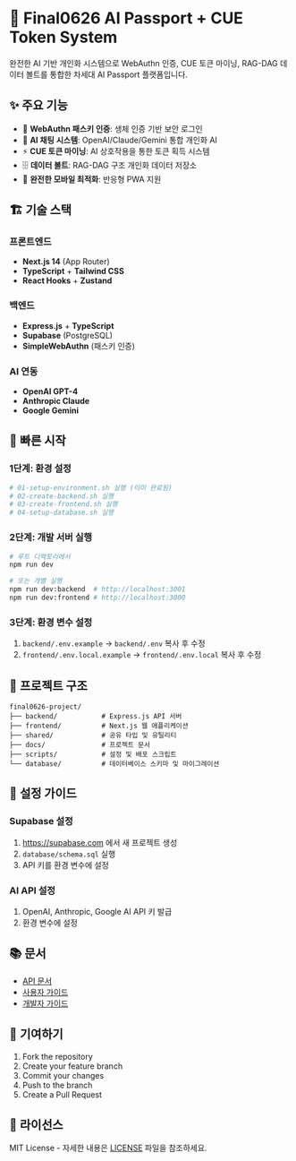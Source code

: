 # 🚀 Final0626 AI Passport + CUE Token System

완전한 AI 기반 개인화 시스템으로 WebAuthn 인증, CUE 토큰 마이닝, RAG-DAG 데이터 볼트를 통합한 차세대 AI Passport 플랫폼입니다.

## ✨ 주요 기능

- 🔐 **WebAuthn 패스키 인증**: 생체 인증 기반 보안 로그인
- 🤖 **AI 채팅 시스템**: OpenAI/Claude/Gemini 통합 개인화 AI
- ⚡ **CUE 토큰 마이닝**: AI 상호작용을 통한 토큰 획득 시스템
- 🗄️ **데이터 볼트**: RAG-DAG 구조 개인화 데이터 저장소
- 📱 **완전한 모바일 최적화**: 반응형 PWA 지원

## 🏗️ 기술 스택

### 프론트엔드
- **Next.js 14** (App Router)
- **TypeScript** + **Tailwind CSS**
- **React Hooks** + **Zustand**

### 백엔드
- **Express.js** + **TypeScript**
- **Supabase** (PostgreSQL)
- **SimpleWebAuthn** (패스키 인증)

### AI 연동
- **OpenAI GPT-4**
- **Anthropic Claude**
- **Google Gemini**

## 🚀 빠른 시작

### 1단계: 환경 설정
```bash
# 01-setup-environment.sh 실행 (이미 완료됨)
# 02-create-backend.sh 실행
# 03-create-frontend.sh 실행
# 04-setup-database.sh 실행
```

### 2단계: 개발 서버 실행
```bash
# 루트 디렉토리에서
npm run dev

# 또는 개별 실행
npm run dev:backend  # http://localhost:3001
npm run dev:frontend # http://localhost:3000
```

### 3단계: 환경 변수 설정
1. `backend/.env.example` → `backend/.env` 복사 후 수정
2. `frontend/.env.local.example` → `frontend/.env.local` 복사 후 수정

## 📁 프로젝트 구조

```
final0626-project/
├── backend/           # Express.js API 서버
├── frontend/          # Next.js 웹 애플리케이션
├── shared/            # 공유 타입 및 유틸리티
├── docs/              # 프로젝트 문서
├── scripts/           # 설정 및 배포 스크립트
└── database/          # 데이터베이스 스키마 및 마이그레이션
```

## 🔧 설정 가이드

### Supabase 설정
1. https://supabase.com 에서 새 프로젝트 생성
2. `database/schema.sql` 실행
3. API 키를 환경 변수에 설정

### AI API 설정
1. OpenAI, Anthropic, Google AI API 키 발급
2. 환경 변수에 설정

## 📚 문서

- [API 문서](docs/api/README.md)
- [사용자 가이드](docs/user-guide/README.md)
- [개발자 가이드](docs/development/README.md)

## 🤝 기여하기

1. Fork the repository
2. Create your feature branch
3. Commit your changes
4. Push to the branch
5. Create a Pull Request

## 📄 라이선스

MIT License - 자세한 내용은 [LICENSE](LICENSE) 파일을 참조하세요.
